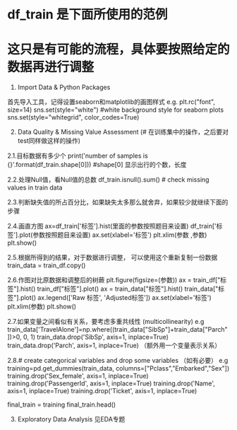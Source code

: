 # df_train 是下面所使用的范例
# 这只是有可能的流程，具体要按照给定的数据再进行调整
1. Import Data & Python Packages

首先导入工具，记得设置seaborn和matplotlib的画图样式
e.g.   plt.rc("font", size=14)
       sns.set(style="white") #white background style for seaborn plots
       sns.set(style="whitegrid", color_codes=True)


2. Data Quality & Missing Value Assessment (# 在训练集中的操作，之后要对test同样做这样的操作)

2.1.目标数据有多少个  print('number of samples is {}'.format(df_train.shape[0]))  #shape[0] 显示出行的个数，长度

2.2.处理Null值，看Null值的总数        df_train.isnull().sum()                                                                                # check missing values in train data

2.3.判断缺失值的所占百分比，如果缺失太多那么就舍弃，如果较少就继续下面的步骤

2.4.画直方图  ax=df_train['标签'].hist(里面的参数按照题目来设置)
            df_train['标签'].plot(参数按照题目来设置)
            ax.set(xlabel='标签')
            plt.xlim(参数 ,参数)
            plt.show()

2.5.根据所得到的结果，对于数据进行调整， 可以使用这个重新复制一份数据 train_data = train_df.copy()

2.6.作图对比原数据和调整后的树蕨
  plt.figure(figsize=(参数))
  ax = train_df["标签"].hist()
  train_df["标签"].plot()
  ax = train_data["标签"].hist()
  train_data["标签"].plot()
  ax.legend(['Raw 标签', 'Adjusted标签'])
  ax.set(xlabel='标签')
  plt.xlim(参数)
  plt.show()

2.7.如果变量之间看似有关系，要考虑多重共线性 (multicollinearity)
  e.g  train_data['TravelAlone']=np.where((train_data["SibSp"]+train_data["Parch"])>0, 0, 1)
       train_data.drop('SibSp', axis=1, inplace=True)
       train_data.drop('Parch', axis=1, inplace=True)
       （额外用一个变量表示关系）

2.8.# create categorical variables and drop some variables  （如有必要）
  e.g 
  training=pd.get_dummies(train_data, columns=["Pclass","Embarked","Sex"])
  training.drop('Sex_female', axis=1, inplace=True)
  training.drop('PassengerId', axis=1, inplace=True)
  training.drop('Name', axis=1, inplace=True)
  training.drop('Ticket', axis=1, inplace=True)

  final_train = training
  final_train.head()
  
3. Exploratory Data Analysis
  见EDA专题





















